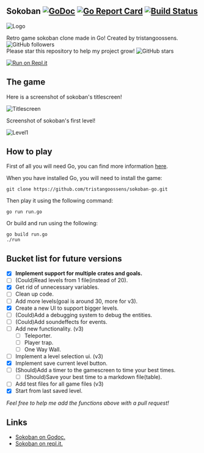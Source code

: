## Sokoban [![GoDoc](https://godoc.org/github.com/tristangoossens/sokoban-go?status.svg)](https://godoc.org/github.com/tristangoossens/sokoban-go) [![Go Report Card](https://goreportcard.com/badge/github.com/tristangoossens/sokoban-go)](https://goreportcard.com/report/github.com/tristangoossens/sokoban-go) [![Build Status](https://travis-ci.com/tristangoossens/sokoban-go.svg?branch=master)](https://travis-ci.com/tristangoossens/sokoban-go)

![Logo](https://github.com/tristangoossens/sokoban-go/blob/master/img/logo.png)

Retro game sokoban clone made in Go! Created by tristangoossens. ![GitHub followers](https://img.shields.io/github/followers/tristangoossens?style=social)  
Please star this repository to help my project grow! ![GitHub stars](https://img.shields.io/github/stars/tristangoossens/sokoban-go?style=social)

[![Run on Repl.it](https://repl.it/badge/github/tristangoossens/sokoban)](https://repl.it/github/tristangoossens/sokoban) 

## The game

Here is a screenshot of sokoban's titlescreen! 

![Titlescreen](https://github.com/tristangoossens/sokoban-go/blob/master/img/game-titlescreen.png)

Screenshot of sokoban's first level!

![Level1](https://github.com/tristangoossens/sokoban-go/blob/master/img/game-gamescreen.png)

## How to play

First of all you will need Go, you can find more information [here](https://golang.org/).

When you have installed Go, you will need to install the game:

```shell
git clone https://github.com/tristangoossens/sokoban-go.git
```

Then play it using the following command:

```shell
go run run.go
```

Or build and run using the following:

```
go build run.go
./run
```

## Bucket list for future versions

- [x] **Implement support for multiple crates and goals.**
- [ ] (Could)Read levels from 1 file(instead of 20).
- [x] Get rid of unnecessary variables.
- [ ] Clean up code.
- [ ] Add more levels(goal is around 30, more for v3).
- [x] Create a new UI to support bigger levels.
- [ ] (Could)Add a debugging system to debug the entities.
- [ ] (Could)Add soundeffects for events.
- [ ] Add new functionality. (v3)
    - [ ] Teleporter.
    - [ ] Player trap.
    - [ ] One Way Wall.
- [ ] Implement a level selection ui. (v3)
- [x] Implement save current level button.
- [ ] (Should)Add a timer to the gamescreen to time your best times.
    - [ ] (Should)Save your best time to a markdown file(table).
- [ ] Add test files for all game files (v3)
- [x] Start from last saved level.

*Feel free to help me add the functions above with a pull request!*

## Links

- [Sokoban on Godoc.](https://godoc.org/github.com/tristangoossens/sokoban-go/game)
- [Sokoban on repl.it.](https://repl.it/@tristangoossens/sokoban-go)

